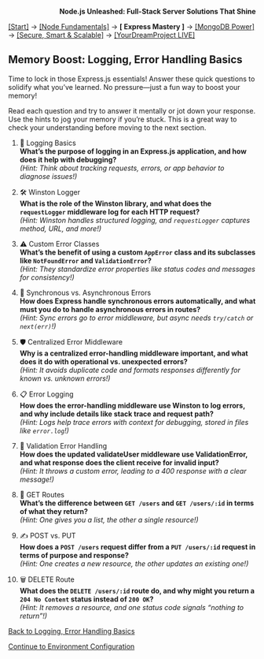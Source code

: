 **<p align="right">Node.js Unleashed: Full-Stack Server Solutions That Shine</p>**

[[Start]](../Introduction.md) → [[Node Fundamentals]](../chapter-01/1-1.md) → **[ Express Mastery ]** → [[MongoDB Power]](../chapter-03/3-1.md) → [[Secure, Smart & Scalable]](../chapter-04/4-1.md) → [[YourDreamProject LIVE]](../chapter-05/5-1.md)

## Memory Boost: Logging, Error Handling Basics

Time to lock in those Express.js essentials! Answer these quick questions to solidify what you’ve learned. No pressure—just a fun way to boost your memory!

Read each question and try to answer it mentally or jot down your response. Use the hints to jog your memory if you’re stuck. This is a great way to check your understanding before moving to the next section.

1. 📝 Logging Basics<br />
   **What’s the purpose of logging in an Express.js application, and how does it help with debugging?**<br />
   *(Hint: Think about tracking requests, errors, or app behavior to diagnose issues!)*
   
2. 🛠️ Winston Logger<br />
   **What is the role of the Winston library, and what does the `requestLogger` middleware log for each HTTP request?**<br />
   *(Hint: Winston handles structured logging, and `requestLogger` captures method, URL, and more!)*
   
3. ⚠️ Custom Error Classes<br />
   **What’s the benefit of using a custom `AppError` class and its subclasses like `NotFoundError` and `ValidationError`?**<br />
   *(Hint: They standardize error properties like status codes and messages for consistency!)*
   
4. 🔄 Synchronous vs. Asynchronous Errors<br />
   **How does Express handle synchronous errors automatically, and what must you do to handle asynchronous errors in routes?**<br />
   *(Hint: Sync errors go to error middleware, but async needs `try/catch` or `next(err)`!)*
   
5. 🛡️ Centralized Error Middleware<br />
   **Why is a centralized error-handling middleware important, and what does it do with operational vs. unexpected errors?**<br />
   *(Hint: It avoids duplicate code and formats responses differently for known vs. unknown errors!)*
   
6. 📋 Error Logging<br />
   **How does the error-handling middleware use Winston to log errors, and why include details like stack trace and request path?**<br />
   *(Hint: Logs help trace errors with context for debugging, stored in files like `error.log`!)*

7. 🚫 Validation Error Handling<br />
   **How does the updated validateUser middleware use ValidationError, and what response does the client receive for invalid input?**<br />
   *(Hint: It throws a custom error, leading to a 400 response with a clear message!)*

8. 📡 GET Routes<br />
   **What’s the difference between `GET /users` and `GET /users/:id` in terms of what they return?**<br />
   *(Hint: One gives you a list, the other a single resource!)*

9. ✍️ POST vs. PUT<br />
   **How does a `POST /users` request differ from a `PUT /users/:id` request in terms of purpose and response?**<br />
   *(Hint: One creates a new resource, the other updates an existing one!)*

10. 🗑️ DELETE Route<br />
   **What does the `DELETE /users/:id` route do, and why might you return a `204 No Content` status instead of `200 OK`?**<br />
   *(Hint: It removes a resource, and one status code signals “nothing to return”!)*

[Back to Logging, Error Handling Basics](2-5.md)

[Continue to Environment Configuration](2-6.md)
